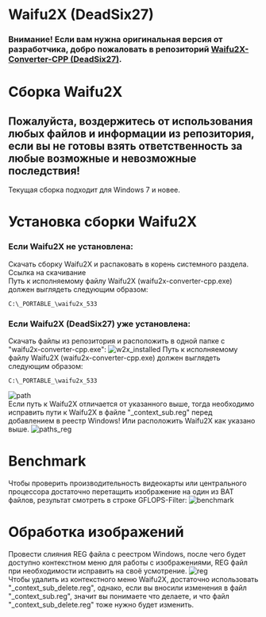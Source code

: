 # Waifu2X (DeadSix27)
### Внимание! Если вам нужна оригинальная версия от разработчика, добро пожаловать в репозиторий [Waifu2X-Converter-CPP (DeadSix27)](https://github.com/DeadSix27/waifu2x-converter-cpp).
# Сборка Waifu2X
## Пожалуйста, воздержитесь от использования любых файлов и информации из репозитория, если вы не готовы взять ответственность за любые возможные и невозможные последствия!
Текущая сборка подходит для Windows 7 и новее.
# Установка сборки Waifu2X
### Если Waifu2X не установлена:
Скачать сборку Waifu2X и распаковать в корень системного разделa.\
Ссылка на скачивание\
Путь к исполняемому файлу Waifu2X (waifu2x-converter-cpp.exe) должен выглядеть следующим образом:
```
C:\_PORTABLE_\waifu2x_533
```
### Если Waifu2X (DeadSix27) уже установлена:
Скачать файлы из репозитория и расположить в одной папке с "waifu2x-converter-cpp.exe":
![w2x_installed](https://user-images.githubusercontent.com/19572158/229820214-7a5a9d4a-3ac4-4094-a26f-4dc1b2a4fc2d.png)
Путь к исполняемому файлу Waifu2X (waifu2x-converter-cpp.exe) должен выглядеть следующим образом:
```
C:\_PORTABLE_\waifu2x_533
```
![path](https://user-images.githubusercontent.com/19572158/229793672-831141eb-c717-4b8e-98cc-ed002df4c1d3.png)\
Если путь к Waifu2X отличается от указанного выше, тогда необходимо исправить пути к Waifu2X в файле "_context_sub.reg" перед добавлением в реестр Windows! Или расположить Waifu2X как указано выше.
![paths_reg](https://user-images.githubusercontent.com/19572158/229816300-160ad014-d24c-4a69-b69b-8f62784423c6.png)
# Benchmark
Чтобы проверить производительность видеокарты или центрального процессора достаточно перетащить изображение на один из BAT файлов, результат смотреть в строке GFLOPS-Filter:
![benchmark](https://user-images.githubusercontent.com/19572158/229817764-7f3a4074-ad70-48b6-8ba9-c14bea46994c.png)
# Обработка изображений
Провести слияния REG файла с реестром Windows, после чего будет доступно контекстном меню для работы с изображениями, REG файл при необходимости исправить на своё усмотрение.
![reg](https://user-images.githubusercontent.com/19572158/229882146-b717f17a-56b0-4123-ba6f-139843042f1f.png)\
Чтобы удалить из контекстного меню Waifu2X, достаточно использовать "_context_sub_delete.reg", однако, если вы вносили изменения в файл "_context_sub.reg", значит вы понимаете что делаете, и что файл "_context_sub_delete.reg" тоже нужно будет изменить.

